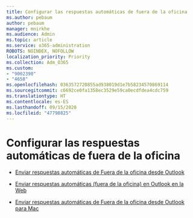 ```yaml
---
title: Configurar las respuestas automáticas de fuera de la oficina
ms.author: pebaum
author: pebaum
manager: mnirkhe
ms.audience: Admin
ms.topic: article
ms.service: o365-administration
ROBOTS: NOINDEX, NOFOLLOW
localization_priority: Priority
ms.collection: Adm_O365
ms.custom:
- "9002390"
- "4658"
ms.openlocfilehash: 0363572720855ad938019d1e7b58234570869114
ms.sourcegitcommit: c6692ce0fa1358ec3529e59ca0ecdfdea4cdc759
ms.translationtype: HT
ms.contentlocale: es-ES
ms.lasthandoff: 09/15/2020
ms.locfileid: "47798825"
---
```

# <a name="setting-up-out-of-office-automatic-replies"></a>Configurar las respuestas automáticas de fuera de la oficina

- [Enviar respuestas automáticas de Fuera de la oficina desde Outlook](https://support.office.com/article/9742f476-5348-4f9f-997f-5e208513bd67)

- [Enviar respuestas automáticas (fuera de la oficina) en Outlook en la Web](https://support.office.com/article/0c193ab0-b9e1-4058-84be-a5b014242290)

- [Enviar respuestas automáticas de Fuera de la oficina desde Outlook para Mac](https://support.office.com/article/4e07ab75-beda-4f9e-bcdc-44471ebacdee)

